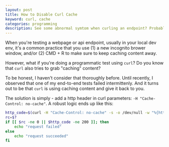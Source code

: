 ```yaml
---
layout: post
title: How to Disable Curl Cache
keyword: curl, cache
categories: programming
description: See some abnormal symtom when curling an endpoint? Probably you should try disabling curl cache.
---
```


When you're testing a webpage or api endpoint, usually in your local dev env, it's a common practice that you use (1) a new incognito brower window, and/or (2) CMD + R to make sure to keep caching content away.

However, what if you're doing a programmatic test using `curl`? Do you know that `curl` also tries to grab "caching" content?

To be honest, I haven't consider that thoroughly before. Until recently, I observed that one of my end-to-end tests failed intermittenly. And it turns out to be that `curl` is using caching content and give it back to you.

The solution is simply - add a http header in curl parameters: `-H "Cache-Control: no-cache"`. A robust logic ends up like this:

```bash
http_code=$(curl -H "Cache-Control: no-cache" -s -o /dev/null -w "%{http_code}" -m 15 $url)
rc=$?
if [[ $rc -ne 0 || $http_code -ne 200 ]]; then
    echo "request failed"
else
    echo "request succeeded"
fi
```